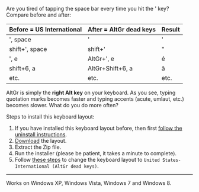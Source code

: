 Are you tired of tapping the space bar every time you hit the ' key? Compare before and after:

| **Before = US International** | **After = AltGr dead keys** | **Result** |
|:------------------------------|:----------------------------|:-----------|
| ', space | ' | ' |
| shift+', space | shift+' | " |
| ', e | AltGr+', e | é |
| shift+6, a | AltGr+Shift+6, a | â |
| etc. | etc. | etc. |

AltGr is simply the **right Alt key** on your keyboard. As you see, typing quotation marks becomes faster and typing accents (acute, umlaut, etc.) becomes slower. What do you do more often?

Steps to install this keyboard layout:
  1. If you have installed this keyboard layout before, then first [follow the uninstall instructions](uninstall.md).
  1. [Download](http://code.google.com/p/usialtgr/downloads/list) the layout.
  1. Extract the Zip file.
  1. Run the installer (please be patient, it takes a minute to complete).
  1. Follow [these steps](http://windows.microsoft.com/en-US/windows7/Change-your-keyboard-layout) to change the keyboard layout to `United States-International (AltGr dead keys)`.


---


Works on Windows XP, Windows Vista, Windows 7 and Windows 8.